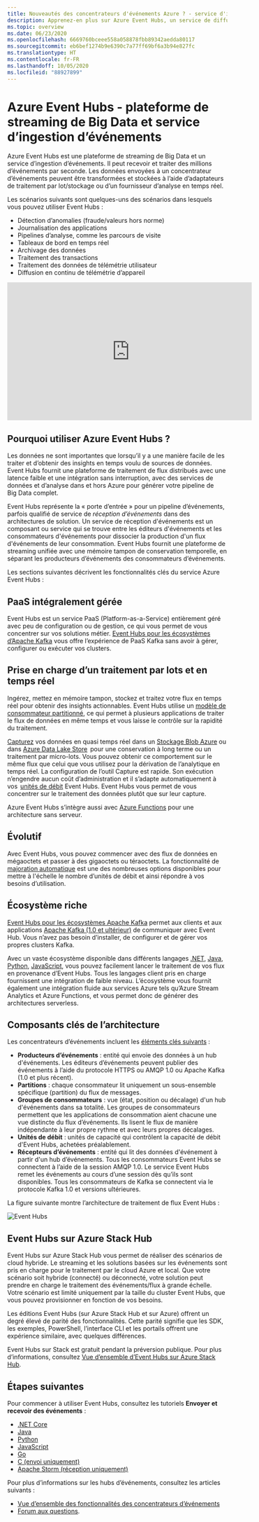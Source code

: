 ```yaml
---
title: Nouveautés des concentrateurs d'événements Azure ? - service d'ingestion de Big Data | Microsoft Docs
description: Apprenez-en plus sur Azure Event Hubs, un service de diffusion en continu Big Data qui ingère des millions d’événements par seconde.
ms.topic: overview
ms.date: 06/23/2020
ms.openlocfilehash: 6669760bceee558a058878fbb89342aedda80117
ms.sourcegitcommit: eb6bef1274b9e6390c7a77ff69bf6a3b94e827fc
ms.translationtype: HT
ms.contentlocale: fr-FR
ms.lasthandoff: 10/05/2020
ms.locfileid: "88927899"
---
```

# <a name="azure-event-hubs--a-big-data-streaming-platform-and-event-ingestion-service"></a>Azure Event Hubs - plateforme de streaming de Big Data et service d’ingestion d’événements
Azure Event Hubs est une plateforme de streaming de Big Data et un service d’ingestion d’événements. Il peut recevoir et traiter des millions d’événements par seconde. Les données envoyées à un concentrateur d’événements peuvent être transformées et stockées à l’aide d’adaptateurs de traitement par lot/stockage ou d’un fournisseur d’analyse en temps réel.

Les scénarios suivants sont quelques-uns des scénarios dans lesquels vous pouvez utiliser Event Hubs :

- Détection d’anomalies (fraude/valeurs hors norme)
- Journalisation des applications
- Pipelines d’analyse, comme les parcours de visite
- Tableaux de bord en temps réel
- Archivage des données
- Traitement des transactions
- Traitement des données de télémétrie utilisateur
- Diffusion en continu de télémétrie d’appareil

<iframe width="560" height="315" src="https://www.youtube.com/embed/45wgY-VSk9I" frameborder="0" allow="accelerometer; autoplay; encrypted-media; gyroscope; picture-in-picture" allowfullscreen></iframe>

## <a name="why-use-event-hubs"></a>Pourquoi utiliser Azure Event Hubs ?

Les données ne sont importantes que lorsqu’il y a une manière facile de les traiter et d’obtenir des insights en temps voulu de sources de données. Event Hubs fournit une plateforme de traitement de flux distribués avec une latence faible et une intégration sans interruption, avec des services de données et d’analyse dans et hors Azure pour générer votre pipeline de Big Data complet.

Event Hubs représente la « porte d’entrée » pour un pipeline d’événements, parfois qualifié de service de *réception d’événements* dans des architectures de solution. Un service de réception d'événements est un composant ou service qui se trouve entre les éditeurs d'événements et les consommateurs d'événements pour dissocier la production d'un flux d'événements de leur consommation. Event Hubs fournit une plateforme de streaming unifiée avec une mémoire tampon de conservation temporelle, en séparant les producteurs d’événements des consommateurs d’événements.

Les sections suivantes décrivent les fonctionnalités clés du service Azure Event Hubs :

## <a name="fully-managed-paas"></a>PaaS intégralement gérée

Event Hubs est un service PaaS (Platform-as-a-Service) entièrement géré avec peu de configuration ou de gestion, ce qui vous permet de vous concentrer sur vos solutions métier. [Event Hubs pour les écosystèmes d’Apache Kafka](event-hubs-for-kafka-ecosystem-overview.md) vous offre l’expérience de PaaS Kafka sans avoir à gérer, configurer ou exécuter vos clusters.

## <a name="support-for-real-time-and-batch-processing"></a>Prise en charge d’un traitement par lots et en temps réel

Ingérez, mettez en mémoire tampon, stockez et traitez votre flux en temps réel pour obtenir des insights actionnables. Event Hubs utilise un [modèle de consommateur partitionné](event-hubs-scalability.md#partitions), ce qui permet à plusieurs applications de traiter le flux de données en même temps et vous laisse le contrôle sur la rapidité du traitement.

[Capturez](event-hubs-capture-overview.md) vos données en quasi temps réel dans un [Stockage Blob Azure](https://azure.microsoft.com/services/storage/blobs/) ou dans [Azure Data Lake Store](https://azure.microsoft.com/services/data-lake-store/)  pour une conservation à long terme ou un traitement par micro-lots. Vous pouvez obtenir ce comportement sur le même flux que celui que vous utilisez pour la dérivation de l’analytique en temps réel. La configuration de l’outil Capture est rapide. Son exécution n’engendre aucun coût d’administration et il s’adapte automatiquement à vos  [unités de débit](event-hubs-scalability.md#throughput-units) Event Hubs. Event Hubs vous permet de vous concentrer sur le traitement des données plutôt que sur leur capture.

Azure Event Hubs s’intègre aussi avec [Azure Functions](../azure-functions/index.yml) pour une architecture sans serveur.

## <a name="scalable"></a>Évolutif

Avec Event Hubs, vous pouvez commencer avec des flux de données en mégaoctets et passer à des gigaoctets ou téraoctets. La fonctionnalité de [majoration automatique](event-hubs-auto-inflate.md) est une des nombreuses options disponibles pour mettre à l'échelle le nombre d’unités de débit et ainsi répondre à vos besoins d’utilisation.

## <a name="rich-ecosystem"></a>Écosystème riche

[Event Hubs pour les écosystèmes Apache Kafka](event-hubs-for-kafka-ecosystem-overview.md) permet aux clients et aux applications [Apache Kafka (1.0 et ultérieur)](https://kafka.apache.org/) de communiquer avec Event Hub. Vous n’avez pas besoin d’installer, de configurer et de gérer vos propres clusters Kafka.

Avec un vaste écosystème disponible dans différents langages [.NET](https://github.com/Azure/azure-sdk-for-net/), [Java](https://github.com/Azure/azure-sdk-for-java/), [Python](https://github.com/Azure/azure-sdk-for-python/), [JavaScript](https://github.com/Azure/azure-sdk-for-js/), vous pouvez facilement lancer le traitement de vos flux en provenance d’Event Hubs. Tous les langages client pris en charge fournissent une intégration de faible niveau. L’écosystème vous fournit également une intégration fluide aux services Azure tels qu’Azure Stream Analytics et Azure Functions, et vous permet donc de générer des architectures serverless.

## <a name="key-architecture-components"></a>Composants clés de l’architecture
Les concentrateurs d’événements incluent les [éléments clés suivants](event-hubs-features.md) :

- **Producteurs d’événements** : entité qui envoie des données à un hub d'événements. Les éditeurs d’événements peuvent publier des événements à l’aide du protocole HTTPS ou AMQP 1.0 ou Apache Kafka (1.0 et plus récent).
- **Partitions** : chaque consommateur lit uniquement un sous-ensemble spécifique (partition) du flux de messages.
- **Groupes de consommateurs** : vue (état, position ou décalage) d'un hub d'événements dans sa totalité. Les groupes de consommateurs permettent que les applications de consommation aient chacune une vue distincte du flux d’événements. Ils lisent le flux de manière indépendante à leur propre rythme et avec leurs propres décalages.
- **Unités de débit** : unités de capacité qui contrôlent la capacité de débit d'Event Hubs, achetées préalablement.
- **Récepteurs d’événements** : entité qui lit des données d'événement à partir d'un hub d’événements. Tous les consommateurs Event Hubs se connectent à l’aide de la session AMQP 1.0. Le service Event Hubs remet les événements au cours d’une session dès qu’ils sont disponibles. Tous les consommateurs de Kafka se connectent via le protocole Kafka 1.0 et versions ultérieures.

La figure suivante montre l’architecture de traitement de flux Event Hubs :

![Event Hubs](./media/event-hubs-about/event_hubs_architecture.png)

## <a name="event-hubs-on-azure-stack-hub"></a>Event Hubs sur Azure Stack Hub
Event Hubs sur Azure Stack Hub vous permet de réaliser des scénarios de cloud hybride. Le streaming et les solutions basées sur les événements sont pris en charge pour le traitement par le cloud Azure et local. Que votre scénario soit hybride (connecté) ou déconnecté, votre solution peut prendre en charge le traitement des événements/flux à grande échelle. Votre scénario est limité uniquement par la taille du cluster Event Hubs, que vous pouvez provisionner en fonction de vos besoins. 

Les éditions Event Hubs (sur Azure Stack Hub et sur Azure) offrent un degré élevé de parité des fonctionnalités. Cette parité signifie que les SDK, les exemples, PowerShell, l’interface CLI et les portails offrent une expérience similaire, avec quelques différences. 

Event Hubs sur Stack est gratuit pendant la préversion publique. Pour plus d’informations, consultez [Vue d’ensemble d’Event Hubs sur Azure Stack Hub](/azure-stack/user/event-hubs-overview).


## <a name="next-steps"></a>Étapes suivantes

Pour commencer à utiliser Event Hubs, consultez les tutoriels **Envoyer et recevoir des événements** :

- [.NET Core](event-hubs-dotnet-standard-getstarted-send.md)
- [Java](event-hubs-java-get-started-send.md)
- [Python](event-hubs-python-get-started-send.md)
- [JavaScript](event-hubs-node-get-started-send.md)
- [Go](event-hubs-go-get-started-send.md)
- [C (envoi uniquement)](event-hubs-c-getstarted-send.md)
- [Apache Storm (réception uniquement)](event-hubs-storm-getstarted-receive.md)


Pour plus d’informations sur les hubs d’événements, consultez les articles suivants :

- [Vue d’ensemble des fonctionnalités des concentrateurs d’événements](event-hubs-features.md)
- [Forum aux questions](event-hubs-faq.md).
